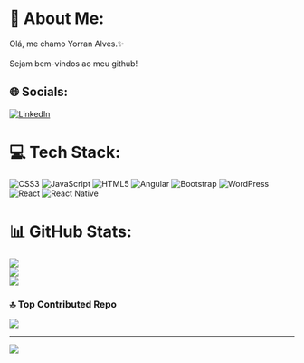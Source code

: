 
# 💫 About Me:
Olá, me chamo Yorran Alves.✨  <br><br>Sejam bem-vindos ao meu github!


## 🌐 Socials:
[![LinkedIn](https://img.shields.io/badge/LinkedIn-%230077B5.svg?logo=linkedin&logoColor=white)](https://linkedin.com/in/https://www.linkedin.com/in/yorran-alves-969435142/(https://www.linkedin.com/in/yorran-alves-969435142/)) 

# 💻 Tech Stack:
![CSS3](https://img.shields.io/badge/css3-%231572B6.svg?style=for-the-badge&logo=css3&logoColor=white) ![JavaScript](https://img.shields.io/badge/javascript-%23323330.svg?style=for-the-badge&logo=javascript&logoColor=%23F7DF1E) ![HTML5](https://img.shields.io/badge/html5-%23E34F26.svg?style=for-the-badge&logo=html5&logoColor=white) ![Angular](https://img.shields.io/badge/angular-%23DD0031.svg?style=for-the-badge&logo=angular&logoColor=white) ![Bootstrap](https://img.shields.io/badge/bootstrap-%238511FA.svg?style=for-the-badge&logo=bootstrap&logoColor=white) ![WordPress](https://img.shields.io/badge/WordPress-%23117AC9.svg?style=for-the-badge&logo=WordPress&logoColor=white) ![React](https://img.shields.io/badge/react-%2320232a.svg?style=for-the-badge&logo=react&logoColor=%2361DAFB) ![React Native](https://img.shields.io/badge/react_native-%2320232a.svg?style=for-the-badge&logo=react&logoColor=%2361DAFB)
# 📊 GitHub Stats:
![](https://github-readme-stats.vercel.app/api?username=yorran04&theme=dark&hide_border=false&include_all_commits=true&count_private=false)<br/>
![](https://github-readme-streak-stats.herokuapp.com/?user=yorran04&theme=dark&hide_border=false)<br/>
![](https://github-readme-stats.vercel.app/api/top-langs/?username=yorran04&theme=dark&hide_border=false&include_all_commits=true&count_private=false&layout=compact)

### 🔝 Top Contributed Repo
![](https://github-contributor-stats.vercel.app/api?username=yorran04&limit=5&theme=dark&combine_all_yearly_contributions=true)

---
[![](https://visitcount.itsvg.in/api?id=yorran04&icon=5&color=0)](https://visitcount.itsvg.in)

<!-- Proudly created with GPRM ( https://gprm.itsvg.in ) -->
